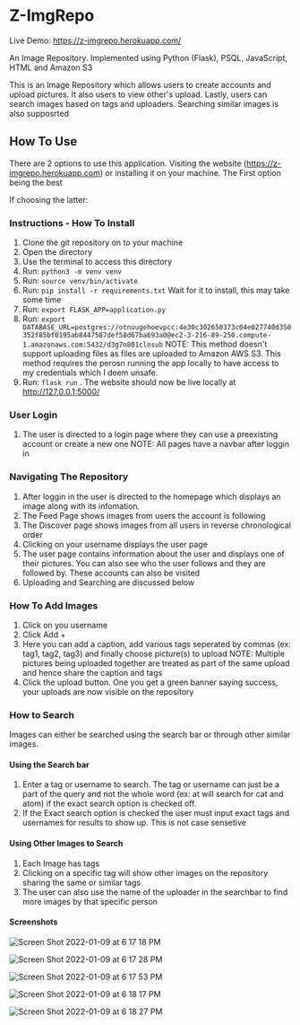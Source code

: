 
# Z-ImgRepo

Live Demo: https://z-imgrepo.herokuapp.com/

An Image Repository. Implemented using Python (Flask), PSQL, JavaScript, HTML and Amazon S3

This is an Image Repository which allows users to create accounts and upload pictures. It also users to view other's upload. Lastly, users can search images based on tags and uploaders. Searching similar images is also supposrted

## How To Use 
There are 2 options to use this application. Visiting the website (https://z-imgrepo.herokuapp.com) or installing it on your machine. The First option being the best

If choosing the latter:
### Instructions - How To Install
1. Clone the git repository on to your machine
2. Open the directory
3. Use the terminal to access this directory
4. Run: `python3 -m venv venv`
5. Run: `source venv/bin/activate`
6. Run: `pip install -r requirements.txt` Wait for it to install, this may take some time
7. Run: `export FLASK_APP=application.py`
8. Run: `export DATABASE_URL=postgres://otnuugehoevpcc:4e30c302650373c04e027740d350352f85bf0195ab8447587def58d67ba693a0@ec2-3-216-89-250.compute-1.amazonaws.com:5432/d3g7n801clnsub`
NOTE: This method doesn't support uploading files as files are uploaded to Amazon AWS S3. This method requires the perosn running the app locally to have access to my credentials which I deem unsafe.
9. Run: `flask run` . The website should now be live locally at http://127.0.0.1:5000/

### User Login
1. The user is directed to a login page where they can use a preexisting account or create a new one
NOTE: All pages have a navbar after loggin in

### Navigating The Repository
1. After loggin in the user is directed to the homepage which displays an image along with its infomation.
2. The Feed Page shows images from users the account is following
3. The Discover page shows images from all users in reverse chronological order
4. Clicking on your username displays the user page
5. The user page contains information about the user and displays one of their pictures. You can also see who the user follows and they are followed by. These accounts can also be visited
6. Uploading and Searching are discussed below

### How To Add Images
1. Click on you username
2. Click Add +
3. Here you can add a caption, add various tags seperated by commas (ex: tag1, tag2, tag3) and finally choose picture(s) to upload
NOTE: Multiple pictures being uploaded together are treated as part of the same upload and hence share the caption and tags
4. Click the upload button. One you get a green banner saying success, your uploads are now visible on the repository

### How to Search
Images can either be searched using the search bar or through other similar images.

#### Using the Search bar
1. Enter a tag or username to search. The tag or username can just be a part of the query and not the whole word (ex: at will search for cat and atom) if the exact search option is checked off.
2. If the Exact search option is checked the user must input exact tags and usernames for results to show up. This is not case sensetive

#### Using Other Images to Search
1. Each Image has tags
2. Clicking on a specific tag will show other images on the repository sharing the same or similar tags
3. The user can also use the name of the uploader in the searchbar to find more images by that specific person

#### Screenshots

![Screen Shot 2022-01-09 at 6 17 18 PM](https://user-images.githubusercontent.com/60079441/148705283-a22ea1b1-ed13-44e5-b887-7f12de9886fb.png)

![Screen Shot 2022-01-09 at 6 17 28 PM](https://user-images.githubusercontent.com/60079441/148705299-bbe73d2a-2cf3-427a-a8c3-8bf489058d9c.png)

![Screen Shot 2022-01-09 at 6 17 53 PM](https://user-images.githubusercontent.com/60079441/148705305-9b62dbee-4f04-490a-911a-630c705347cc.png)

![Screen Shot 2022-01-09 at 6 18 17 PM](https://user-images.githubusercontent.com/60079441/148705314-15b29780-9f99-479b-b4ed-1b277f0ebfba.png)

![Screen Shot 2022-01-09 at 6 18 27 PM](https://user-images.githubusercontent.com/60079441/148705317-1a897740-2e8d-4f93-97d7-e9b7f2433eb1.png)


